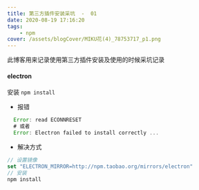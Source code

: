 ```yaml
---
title: 第三方插件安装采坑  -  01
date: 2020-08-19 17:16:20
tags:
    - npm
cover: /assets/blogCover/MIKU花(4)_78753717_p1.png
---
```


  此博客用来记录使用第三方插件安装及使用的时候采坑记录

####  electron

  安装 `npm install`

  * 报错

  ~~~js
    Error: read ECONNRESET
    # 或者
    Error: Electron failed to install correctly ...
  ~~~

  * 解决方式

  ~~~js
  // 设置镜像
  set "ELECTRON_MIRROR=http://npm.taobao.org/mirrors/electron"
  // 安装
  npm install
  ~~~
